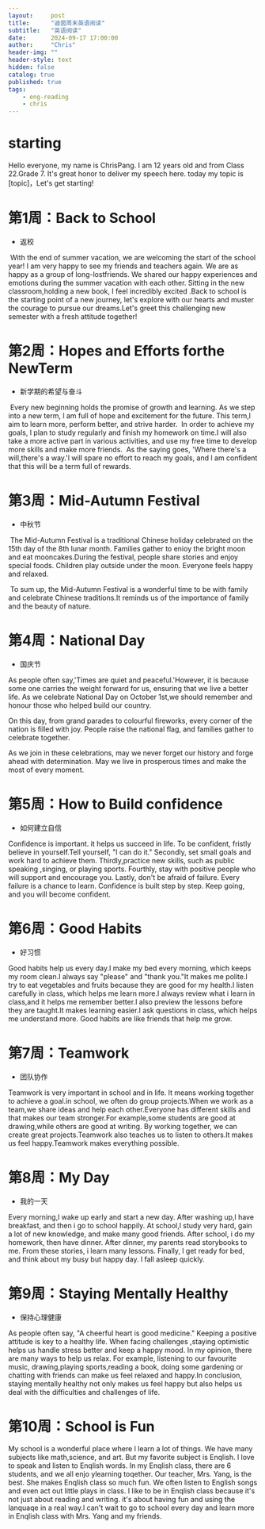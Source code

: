 ```yaml
---
layout:     post
title:      "迪茵周末英语阅读"
subtitle:   "英语阅读"
date:       2024-09-17 17:00:00
author:     "Chris"
header-img: ""
header-style: text
hidden: false
catalog: true
published: true
tags:
    - eng-reading	
    - chris
---
```


# starting

Hello everyone, my name is ChrisPang. I am 12 years old and from Class 22.Grade 7.  It's great honor to deliver my speech here. today my topic is [topic]，Let's get starting!



# 第1周：Back to School

- 返校

​	With the end of summer vacation, we are welcoming the start of the school year! I am very happy to see my friends and teachers again. We are as happy as a group of long-lostfriends. We shared our happy experiences and emotions during the summer vacation with each other. Sitting in the new classroom,holding a new book, I feel incredibly excited .Back to school is the starting point of a new journey, let's explore with our hearts and muster the courage to pursue our dreams.Let's greet this challenging new semester with a fresh attitude together!

# 第2周：Hopes and Efforts forthe NewTerm

- 新学期的希望与奋斗
  	

​	Every new beginning holds the promise of growth and learning. As we step into a new term, l am full of hope and excitement for the future. This term,l aim to learn more, perform better, and strive harder.
​	In order to achieve my goals, l plan to study regularly and finish my homework on time.I will also take a more active part in various activities, and use my free time to develop more skills and make more friends.
​	As the saying goes, 'Where there's a will,there's a way.'l will spare no effort to reach my goals, and l am confident that this will be a term full of rewards.

# 第3周：Mid-Autumn Festival

- 中秋节

​	The Mid-Autumn Festival is a traditional Chinese holiday celebrated on the 15th day of the 8th lunar month. Families gather to enioy the bright moon and eat mooncakes.During the festival, people share stories and enjoy special foods. Children play outside under the moon. Everyone feels happy and relaxed.

​	To sum up, the Mid-Autumn Festival is a wonderful time to be with family and celebrate Chinese traditions.It reminds us of the importance of family and the beauty of nature.

# 第4周：National Day

- 国庆节

As people often say,'Times are quiet and peaceful.'However, it is because some one carries the weight forward for us, ensuring that we live a better life. As we celebrate National Day on October 1st,we should remember and honour those who helped build our country.

On this day, from grand parades to colourful fireworks, every corner of the nation is filled with joy. People raise the national flag, and families gather to celebrate together.

As we join in these celebrations, may we never forget our history and forge ahead with determination. May we live in prosperous times and make the most of every moment.



# 第5周：How to Build confidence

- 如何建立自信

Confidence is important. it helps us succeed in life. To be confident, fristly believe in yourself.Tell yourself, "l can do it." Secondly, set small goals and work hard to achieve them. Thirdly,practice new skills, such as public speaking ,singing, or playing sports. Fourthly, stay with positive people who will support and encourage you. Lastly, don't be afraid of failure. Every failure is a chance to learn. Confidence is built step by step. Keep going, and you will become confident.

# 第6周：Good Habits

- 好习惯

Good habits help us every day.I make my bed every morning, which keeps my room clean.I always say "please" and "thank you."It makes me polite.l try to eat vegetables and fruits because they are good for my health.I listen carefully in class, which helps me learn more.I always review what i learn in class,and it helps me remember better.I also preview the lessons before they are taught.lt makes learning easier.I ask questions in class, which helps me understand more. Good habits are like friends that help me grow.



# 第7周：Teamwork

- 团队协作

Teamwork is very important in school and in life. lt means working together to achieve a goal.in school, we often do group projects.When we work as a team,we share ideas and help each other.Everyone has different skills and that makes our team stronger.For example,some students are good at drawing,while others are good at writing. By working together, we can create great projects.Teamwork also teaches us to listen to others.lt makes us feel happy.Teamwork makes everything possible.



# 第8周：My Day

- 我的一天

Every morning,l wake up early and start a new day. After washing up,l have breakfast, and then i go to school happily. At school,l study very hard, gain a lot of new knowledge, and make many good friends. After school, i do my homework, then have dinner. After dinner, my parents read storybooks to me. From these stories, i learn many lessons. Finally, l get ready for bed, and think about my busy but happy day. l fall asleep quickly.



# 第9周：Staying Mentally Healthy

- 保持心理健康

As people often say, "A cheerful heart is good medicine." Keeping a positive attitude is key to a healthy life. When facing challenges ,staying optimistic helps us handle stress better and keep a happy mood.
In my opinion, there are many ways to help us relax. For example, listening to our favourite music, drawing,playing sports,reading a book, doing some gardening or chatting with friends can make us feel relaxed and happy.In conclusion, staying mentally healthy not only makes us feel happy but also helps us deal with the difficulties and challenges of life.



# 第10周：School is Fun

My school is a wonderful place where l learn a lot of things. We have many subjects like math,science, and art. But my favorite subject is Enqlish. l love to speak and listen to Enqlish words.
In my Enqlish class, there are 6 students, and we all enjo ylearning toqether. Our teacher, Mrs. Yang, is the best. She makes Enqlish class so much fun. We often listen to English songs and even act out little plays in class.
I like to be in Enqlish class because it's not just about reading and writing. it's about having fun and using the lanquaqe in a real way.l can't wait to go to school every day and learn more in Enqlish class with Mrs. Yang and my friends.

